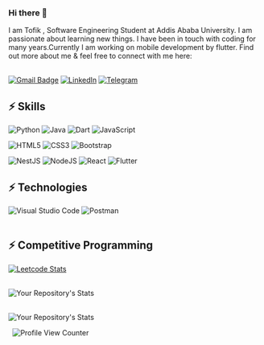 ### Hi there 👋

I am Tofik , Software Engineering Student at Addis Ababa University. I am passionate about learning new things. I have been in touch with coding for many years.Currently I am working on mobile development by flutter. Find out more about me & feel free to connect with me here:

&nbsp;  
[![Gmail Badge](https://img.shields.io/badge/-gmail.com-c14438?style=flat-square&logo=Gmail&logoColor=white)](mailto:tofikabdu2002@gmail.com)           [![LinkedIn](https://img.shields.io/badge/linkedin-%230077B5.svg?style=for-the-badge&logo=linkedin&logoColor=white)](https://www.linkedin.com/in/tofik-abdu/)         [![Telegram](https://img.shields.io/badge/Telegram-2CA5E0?style=for-the-badge&logo=telegram&logoColor=white)](https://t.me/tan_nat)
 &nbsp;  
## ⚡ Skills
![Python](https://img.shields.io/badge/python-3670A0?style=for-the-badge&logo=python&logoColor=ffdd54)
![Java](https://img.shields.io/badge/java-%23ED8B00.svg?style=for-the-badge&logo=java&logoColor=white)
![Dart](https://img.shields.io/badge/dart-%230175C2.svg?style=for-the-badge&logo=dart&logoColor=white)
![JavaScript](https://img.shields.io/badge/javascript-%23323330.svg?style=for-the-badge&logo=javascript&logoColor=%23F7DF1E)

![HTML5](https://img.shields.io/badge/html5-%23E34F26.svg?style=for-the-badge&logo=html5&logoColor=white)
![CSS3](https://img.shields.io/badge/css3-%231572B6.svg?style=for-the-badge&logo=css3&logoColor=white)
![Bootstrap](https://img.shields.io/badge/bootstrap-%23563D7C.svg?style=for-the-badge&logo=bootstrap&logoColor=white)

![NestJS](https://img.shields.io/badge/nestjs-%23E0234E.svg?style=for-the-badge&logo=nestjs&logoColor=white)
![NodeJS](https://img.shields.io/badge/node.js-6DA55F?style=for-the-badge&logo=node.js&logoColor=white)
![React](https://img.shields.io/badge/react-%2320232a.svg?style=for-the-badge&logo=react&logoColor=%2361DAFB)
![Flutter](https://img.shields.io/badge/Flutter-%2302569B.svg?style=for-the-badge&logo=Flutter&logoColor=white)
&nbsp;  
## ⚡ Technologies
![Visual Studio Code](https://img.shields.io/badge/Visual%20Studio%20Code-0078d7.svg?style=for-the-badge&logo=visual-studio-code&logoColor=white)
![Postman](https://img.shields.io/badge/Postman-FF6C37?style=for-the-badge&logo=postman&logoColor=white)  
&nbsp;  

## ⚡ Competitive Programming
[![Leetcode Stats](https://leetcard.jacoblin.cool/tofikabdu2002)](https://leetcode.com/tofikabdu2002/)


&nbsp;  
![Your Repository's Stats](https://github-readme-stats.vercel.app/api/top-langs/?username=tans1&theme=blue-green)

&nbsp;  
![Your Repository's Stats](https://github-readme-stats.vercel.app/api?username=tans1&show_icons=true)

&nbsp; 
![Profile View Counter](https://komarev.com/ghpvc/?username=tans1)


